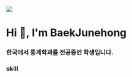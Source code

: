 <img src="https://capsule-render.vercel.app/api?type=Waving&color=C6BBB7&height=300&section=header&text=Baek%20Junehong&fontSize=50&animation=fadeIn&fontAlignY=60" />

<h1 align="left">Hi 👋, I'm BaekJunehong</h1>
<h3 align="left">한국에서 통계학과를 전공중인 학생입니다.</h3>



<h3 align="left">skill</h3>
<p align="left"><img src="https://img.shields.io/badge/TypeScript-3178C6?style=flat&logo=TypeScript&logoColor=white"/>
</p>
